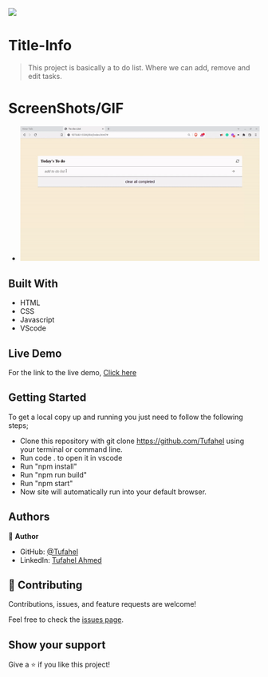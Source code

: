 ![](https://img.shields.io/badge/Microverse-blueviolet)

# Title-Info
> This project is basically a to do list. Where we can add, remove and edit tasks.


# ScreenShots/GIF
- ![](gif-todo.gif)


## Built With
- HTML
- CSS
- Javascript
- VScode

## Live Demo
For the link to the live demo, [Click here]()

## Getting Started
To get a local copy up and running you just need to follow the following steps;
- Clone this repository with
git clone https://github.com/Tufahel using your terminal or command line.
- Run code . to open it in vscode
- Run "npm install"
- Run "npm run build"
- Run "npm start"
- Now site will automatically run into your default browser.

## Authors

👤 **Author**

- GitHub: [@Tufahel](https://github.com/Tufahel)
- LinkedIn: [Tufahel Ahmed](https://bd.linkedin.com/in/tufahel-ahmed-972884203)

## 🤝 Contributing

Contributions, issues, and feature requests are welcome!

Feel free to check the [issues page](../../issues/).

## Show your support

Give a ⭐️ if you like this project!
